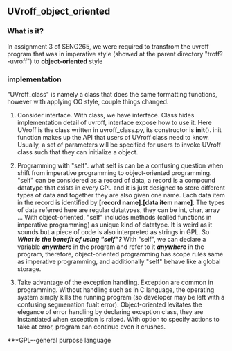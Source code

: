 ## UVroff_object_oriented

### What is it?
In assignment 3 of SENG265, we were required to transfrom the uvroff program that was in imperative style (showed at the parent directory "troff? -uvroff") to **object-oriented** style

### implementation
"UVroff_class" is namely a class that does the same formatting functions, however with applying OO style, couple things changed. 

1. Consider interface. With class, we have interface. Class hides implementation detail of uvroff, interface expose how to use it. Here UVroff is the class written in uvroff_class.py, its constructor is __init__(). init function makes up the API that users of UVroff class need to know. Usually, a set of parameters will be specified for users to invoke UVroff class such that they can initialize a object.

2. Programming with "self". what self is can be a confusing question when shift from imperative programming to object-oriented programming. "self" can be considered as a record of data, a record is a compound datatype that exists in every GPL and it is just designed to store different types of data and together they are also given one name. Each data item in the record is identified by **[record name].[data item name]**. The types of data referred here are regular datatypes, they can be int, char, array ... With object-oriented, "self" includes methods (called functions in imperative programming) as unique kind of datatype. It is weird as it sounds but a piece of code is also interpreted as strings in GPL. 
So ***What is the benefit of using "self"?*** With "self", we can declare a variable ***anywhere*** in the program and refer to it ***anywhere*** in the program, therefore, object-oriented programming has scope rules same as imperative programming, and additionally "self" behave like a global storage.

3. Take advantage of the exception handling. Exception are common in programming. Without handling such as in C language, the operating system simply kills the running program (so developer may be left with a confusing segmenation fualt error). Object-oriented levitates the elegance of error handling by declaring exception class, they are instantiated when exception is raised. With option to specify actions to take at error, program can continue even it crushes. 

***GPL--general purpose language
